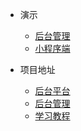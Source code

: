 * 演示
  * [后台管理](https://pensionproject.github.io/docs/#/test)
  * [小程序端](https://pensionproject.github.io/docs/#/test)

* 项目地址
  * [后台平台](https://pensionproject.github.io/docs/#/test)
  * [后台管理](https://pensionproject.github.io/docs/#/test)
  * [学习教程](https://pensionproject.github.io/docs/#/test)